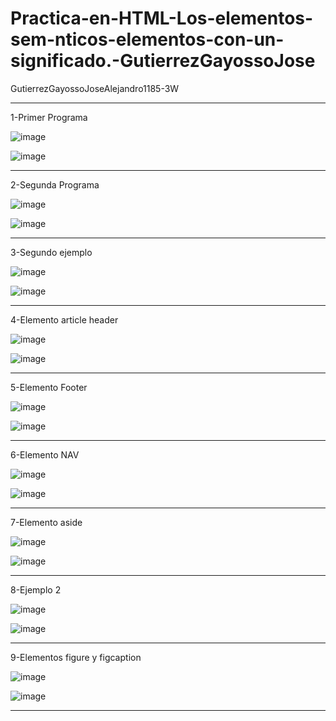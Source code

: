 # Practica-en-HTML-Los-elementos-sem-nticos-elementos-con-un-significado.-GutierrezGayossoJose
GutierrezGayossoJoseAlejandro1185-3W

-------------------------------

1-Primer Programa

![image](https://github.com/user-attachments/assets/564b75f9-c5df-4ebb-830f-786774a3059f)

![image](https://github.com/user-attachments/assets/ba5c877f-9911-4515-9a6f-24f012891c46)

-------------------------------

2-Segunda Programa 

![image](https://github.com/user-attachments/assets/4837c5fc-2018-47ff-8c7a-95a731acbdf9)

![image](https://github.com/user-attachments/assets/e76d624f-a38d-4e0c-bfec-85d0afb97b83)

----------------------------------

3-Segundo ejemplo

![image](https://github.com/user-attachments/assets/d39cfd49-a5f0-4020-a71e-59a3d5fc7457)

![image](https://github.com/user-attachments/assets/925d1d90-5b88-4f06-972a-d91458a6fc0b)

------------------------------------

4-Elemento article header

![image](https://github.com/user-attachments/assets/ea3b73d6-7e79-4611-a945-09d0ab187ac6)

![image](https://github.com/user-attachments/assets/dc48d584-799e-4b66-bfeb-4196d6427232)

------------------------------------

5-Elemento Footer

![image](https://github.com/user-attachments/assets/e3c28caa-b734-4a66-84b1-c591ceb12576)

![image](https://github.com/user-attachments/assets/7bc94397-3144-4a88-a0e7-1b273b28b2f4)

---------------------------------------

6-Elemento NAV

![image](https://github.com/user-attachments/assets/834dc181-1418-4b85-993c-295778d5260a)

![image](https://github.com/user-attachments/assets/ac4ad562-7dfa-4ebf-b8ab-19c74716a0e6)

----------------------------------------

7-Elemento aside

![image](https://github.com/user-attachments/assets/34623c88-f2b6-4c51-9a3f-62242beb19a9)

![image](https://github.com/user-attachments/assets/bf0d6b91-0289-4cd4-94f4-25e0e9318963)

---------------------------------------------

8-Ejemplo 2 

![image](https://github.com/user-attachments/assets/ed1cee8c-2f91-42a0-aef5-0b236578a545)

![image](https://github.com/user-attachments/assets/244047ac-14ff-4e90-a40d-407f0c55bbb4)

----------------------------

9-Elementos figure y figcaption

![image](https://github.com/user-attachments/assets/1d19c8bc-ed71-4157-bc34-6f7ef6636d50)

![image](https://github.com/user-attachments/assets/1d619810-d5ae-487b-869c-d6ca63f753f9)

-----------------------------------






















